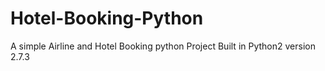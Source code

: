 # Hotel-Booking-Python
A simple Airline and Hotel Booking python Project 
Built in Python2 version 2.7.3
